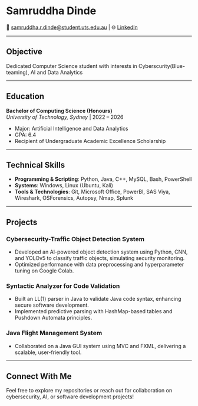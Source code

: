 # Samruddha Dinde

📧 [samruddha.r.dinde@student.uts.edu.au](mailto:samruddha.r.dinde@student.uts.edu.au) | 🌐 [LinkedIn](https://www.linkedin.com/in/samruddha-dinde/) 

---

## Objective  
Dedicated Computer Science student with interests in Cyberscurity(Blue-teaming), AI and Data Analytics

---

## Education  
**Bachelor of Computing Science (Honours)**  
*University of Technology, Sydney* | 2022 – 2026  
- Major: Artificial Intelligence and Data Analytics  
- GPA: 6.4  
- Recipient of Undergraduate Academic Excellence Scholarship  

---

## Technical Skills  
- **Programming & Scripting**: Python, Java, C++, MySQL, Bash, PowerShell    
- **Systems**: Windows, Linux (Ubuntu, Kali)  
- **Tools & Technologies**: Git, Microsoft Office, PowerBI, SAS Viya, Wireshark, OSForensics, Autopsy, Nmap, Splunk 

---

## Projects  
### Cybersecurity-Traffic Object Detection System  
- Developed an AI-powered object detection system using Python, CNN, and YOLOv5 to classify traffic objects, simulating security monitoring.  
- Optimized performance with data preprocessing and hyperparameter tuning on Google Colab.  

### Syntactic Analyzer for Code Validation  
- Built an LL(1) parser in Java to validate Java code syntax, enhancing secure software development.  
- Implemented predictive parsing with HashMap-based tables and Pushdown Automata principles.  

### Java Flight Management System  
- Collaborated on a Java GUI system using MVC and FXML, delivering a scalable, user-friendly tool.  

---

## Connect With Me  
Feel free to explore my repositories or reach out for collaboration on cybersecurity, AI, or software development projects!
